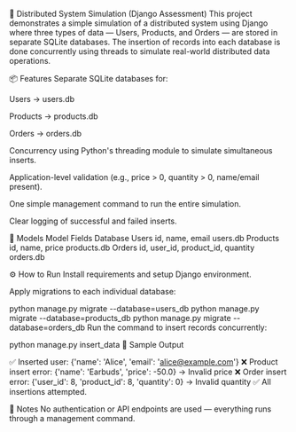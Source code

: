 🧪 Distributed System Simulation (Django Assessment)
This project demonstrates a simple simulation of a distributed system using Django where three types of data — Users, Products, and Orders — are stored in separate SQLite databases. The insertion of records into each database is done concurrently using threads to simulate real-world distributed data operations.

📦 Features
Separate SQLite databases for:

Users → users.db

Products → products.db

Orders → orders.db

Concurrency using Python's threading module to simulate simultaneous inserts.

Application-level validation (e.g., price > 0, quantity > 0, name/email present).

One simple management command to run the entire simulation.

Clear logging of successful and failed inserts.

📁 Models
Model	Fields	Database
Users	id, name, email	users.db
Products	id, name, price	products.db
Orders	id, user_id, product_id, quantity	orders.db

⚙️ How to Run
Install requirements and setup Django environment.

Apply migrations to each individual database:


python manage.py migrate --database=users_db
python manage.py migrate --database=products_db
python manage.py migrate --database=orders_db
Run the command to insert records concurrently:


python manage.py insert_data
🧾 Sample Output

✅ Inserted user: {'name': 'Alice', 'email': 'alice@example.com'}
❌ Product insert error: {'name': 'Earbuds', 'price': -50.0} -> Invalid price
❌ Order insert error: {'user_id': 8, 'product_id': 8, 'quantity': 0} -> Invalid quantity
✅ All insertions attempted.

📝 Notes
No authentication or API endpoints are used — everything runs through a management command.
